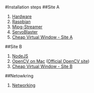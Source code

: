 #Installation steps
##Site A
1. [Hardware](hardwareA.md)
2. [Raspbian](raspbian.md)
3. [Mjpg-Streamer](mjpg-streamer.md)
4. [ServoBlaster](servoBlaster.md)
5. [Cheap Virtual Window - Site A](vwcA.md)

##Site B
1. [NodeJS](https://nodejs.org/en/)
2. [OpenCV on Mac](opencvMac.md) ([Official OpenCV site](http://opencv.org/))
3. [Cheap Virtual Window - Site B](vwcB.md)

##Netowkring
1. [Networking](network.md)
